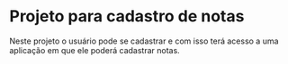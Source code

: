 # Projeto para cadastro de notas

Neste projeto o usuário pode se cadastrar e com isso terá acesso a uma aplicação em que ele poderá cadastrar notas.
